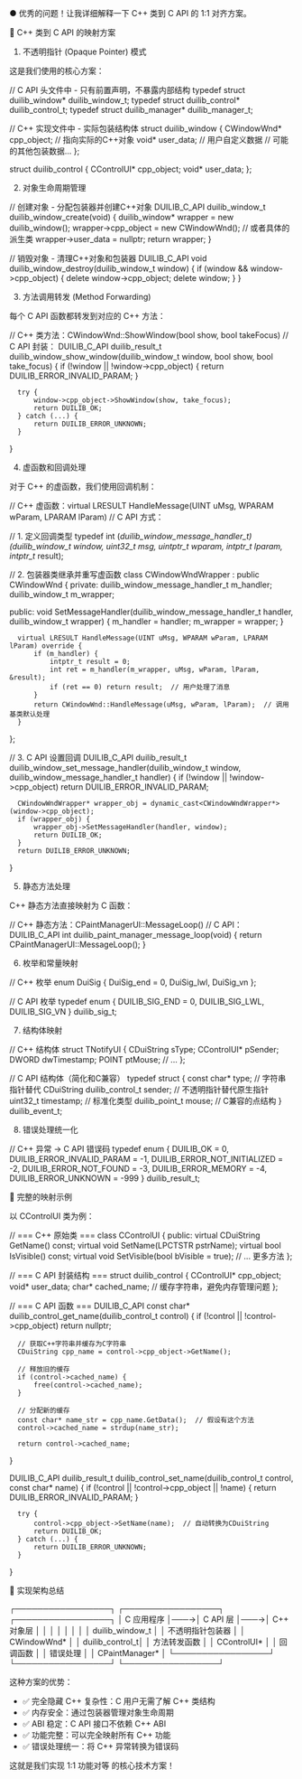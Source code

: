 ● 优秀的问题！让我详细解释一下 C++ 类到 C API 的 1:1 对齐方案。

  🔄 C++ 类到 C API 的映射方案

  1. 不透明指针 (Opaque Pointer) 模式

  这是我们使用的核心方案：

  // C API 头文件中 - 只有前置声明，不暴露内部结构
  typedef struct duilib_window* duilib_window_t;
  typedef struct duilib_control* duilib_control_t;
  typedef struct duilib_manager* duilib_manager_t;

  // C++ 实现文件中 - 实际包装结构体
  struct duilib_window {
      CWindowWnd* cpp_object;     // 指向实际的C++对象
      void* user_data;            // 用户自定义数据
      // 可能的其他包装数据...
  };

  struct duilib_control {
      CControlUI* cpp_object;
      void* user_data;
  };

  2. 对象生命周期管理

  // 创建对象 - 分配包装器并创建C++对象
  DUILIB_C_API duilib_window_t duilib_window_create(void) {
      duilib_window* wrapper = new duilib_window();
      wrapper->cpp_object = new CWindowWnd();  // 或者具体的派生类
      wrapper->user_data = nullptr;
      return wrapper;
  }

  // 销毁对象 - 清理C++对象和包装器
  DUILIB_C_API void duilib_window_destroy(duilib_window_t window) {
      if (window && window->cpp_object) {
          delete window->cpp_object;
          delete window;
      }
  }

  3. 方法调用转发 (Method Forwarding)

  每个 C API 函数都转发到对应的 C++ 方法：

  // C++ 类方法：CWindowWnd::ShowWindow(bool show, bool takeFocus)
  // C API 封装：
  DUILIB_C_API duilib_result_t duilib_window_show_window(duilib_window_t window, bool show, bool take_focus) {
      if (!window || !window->cpp_object) {
          return DUILIB_ERROR_INVALID_PARAM;
      }

      try {
          window->cpp_object->ShowWindow(show, take_focus);
          return DUILIB_OK;
      } catch (...) {
          return DUILIB_ERROR_UNKNOWN;
      }
  }

  4. 虚函数和回调处理

  对于 C++ 的虚函数，我们使用回调机制：

  // C++ 虚函数：virtual LRESULT HandleMessage(UINT uMsg, WPARAM wParam, LPARAM lParam)
  // C API 方式：

  // 1. 定义回调类型
  typedef int (*duilib_window_message_handler_t)(duilib_window_t window, uint32_t msg, uintptr_t wparam, intptr_t lparam, intptr_t* result);

  // 2. 包装器类继承并重写虚函数
  class CWindowWndWrapper : public CWindowWnd {
  private:
      duilib_window_message_handler_t m_handler;
      duilib_window_t m_wrapper;

  public:
      void SetMessageHandler(duilib_window_message_handler_t handler, duilib_window_t wrapper) {
          m_handler = handler;
          m_wrapper = wrapper;
      }

      virtual LRESULT HandleMessage(UINT uMsg, WPARAM wParam, LPARAM lParam) override {
          if (m_handler) {
              intptr_t result = 0;
              int ret = m_handler(m_wrapper, uMsg, wParam, lParam, &result);
              if (ret == 0) return result;  // 用户处理了消息
          }
          return CWindowWnd::HandleMessage(uMsg, wParam, lParam);  // 调用基类默认处理
      }
  };

  // 3. C API 设置回调
  DUILIB_C_API duilib_result_t duilib_window_set_message_handler(duilib_window_t window, duilib_window_message_handler_t handler) {
      if (!window || !window->cpp_object) return DUILIB_ERROR_INVALID_PARAM;

      CWindowWndWrapper* wrapper_obj = dynamic_cast<CWindowWndWrapper*>(window->cpp_object);
      if (wrapper_obj) {
          wrapper_obj->SetMessageHandler(handler, window);
          return DUILIB_OK;
      }
      return DUILIB_ERROR_UNKNOWN;
  }

  5. 静态方法处理

  C++ 静态方法直接映射为 C 函数：

  // C++ 静态方法：CPaintManagerUI::MessageLoop()
  // C API：
  DUILIB_C_API int duilib_paint_manager_message_loop(void) {
      return CPaintManagerUI::MessageLoop();
  }

  6. 枚举和常量映射

  // C++ 枚举
  enum DuiSig {
      DuiSig_end = 0,
      DuiSig_lwl,
      DuiSig_vn
  };

  // C API 枚举
  typedef enum {
      DUILIB_SIG_END = 0,
      DUILIB_SIG_LWL,
      DUILIB_SIG_VN
  } duilib_sig_t;

  7. 结构体映射

  // C++ 结构体
  struct TNotifyUI {
      CDuiString sType;
      CControlUI* pSender;
      DWORD dwTimestamp;
      POINT ptMouse;
      // ...
  };

  // C API 结构体（简化和C兼容）
  typedef struct {
      const char* type;           // 字符串指针替代 CDuiString
      duilib_control_t sender;    // 不透明指针替代原生指针
      uint32_t timestamp;         // 标准化类型
      duilib_point_t mouse;       // C兼容的点结构
  } duilib_event_t;

  8. 错误处理统一化

  // C++ 异常 → C API 错误码
  typedef enum {
      DUILIB_OK = 0,
      DUILIB_ERROR_INVALID_PARAM = -1,
      DUILIB_ERROR_NOT_INITIALIZED = -2,
      DUILIB_ERROR_NOT_FOUND = -3,
      DUILIB_ERROR_MEMORY = -4,
      DUILIB_ERROR_UNKNOWN = -999
  } duilib_result_t;

  🎯 完整的映射示例

  以 CControlUI 类为例：

  // === C++ 原始类 ===
  class CControlUI {
  public:
      virtual CDuiString GetName() const;
      virtual void SetName(LPCTSTR pstrName);
      virtual bool IsVisible() const;
      virtual void SetVisible(bool bVisible = true);
      // ... 更多方法
  };

  // === C API 封装结构 ===
  struct duilib_control {
      CControlUI* cpp_object;
      void* user_data;
      char* cached_name;  // 缓存字符串，避免内存管理问题
  };

  // === C API 函数 ===
  DUILIB_C_API const char* duilib_control_get_name(duilib_control_t control) {
      if (!control || !control->cpp_object) return nullptr;

      // 获取C++字符串并缓存为C字符串
      CDuiString cpp_name = control->cpp_object->GetName();

      // 释放旧的缓存
      if (control->cached_name) {
          free(control->cached_name);
      }

      // 分配新的缓存
      const char* name_str = cpp_name.GetData();  // 假设有这个方法
      control->cached_name = strdup(name_str);

      return control->cached_name;
  }

  DUILIB_C_API duilib_result_t duilib_control_set_name(duilib_control_t control, const char* name) {
      if (!control || !control->cpp_object || !name) {
          return DUILIB_ERROR_INVALID_PARAM;
      }

      try {
          control->cpp_object->SetName(name);  // 自动转换为CDuiString
          return DUILIB_OK;
      } catch (...) {
          return DUILIB_ERROR_UNKNOWN;
      }
  }

  🔧 实现架构总结

  ┌─────────────────┐    ┌─────────────────┐    ┌─────────────────┐
  │   C 应用程序    │───→│   C API 层      │───→│   C++ 对象层    │
  │                 │    │                 │    │                 │
  │ duilib_window_t │    │ 不透明指针包装器  │    │ CWindowWnd*     │
  │ duilib_control_t│    │ 方法转发函数      │    │ CControlUI*     │
  │ 回调函数        │    │ 错误处理        │    │ CPaintManager*   │
  └─────────────────┘    └─────────────────┘    └─────────────────┘

  这种方案的优势：
  - ✅ 完全隐藏 C++ 复杂性：C 用户无需了解 C++ 类结构
  - ✅ 内存安全：通过包装器管理对象生命周期
  - ✅ ABI 稳定：C API 接口不依赖 C++ ABI
  - ✅ 功能完整：可以完全映射所有 C++ 功能
  - ✅ 错误处理统一：将 C++ 异常转换为错误码

  这就是我们实现 1:1 功能对等 的核心技术方案！